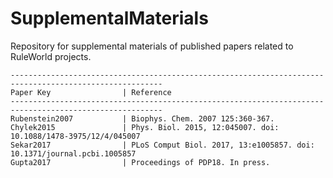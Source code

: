 # SupplementalMaterials
Repository for supplemental materials of published papers related to RuleWorld projects.


```
--------------------------------------------------------------------------------------------------------
Paper Key                | Reference
--------------------------------------------------------------------------------------------------------
Rubenstein2007           | Biophys. Chem. 2007 125:360-367.
Chylek2015               | Phys. Biol. 2015, 12:045007. doi: 10.1088/1478-3975/12/4/045007 
Sekar2017                | PLoS Comput Biol. 2017, 13:e1005857. doi: 10.1371/journal.pcbi.1005857
Gupta2017                | Proceedings of PDP18. In press.
```
